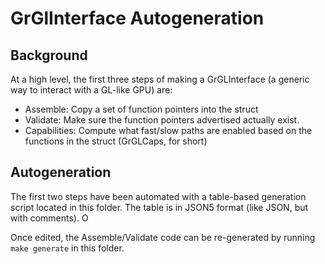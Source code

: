 GrGlInterface Autogeneration
============================

Background
----------

At a high level, the first three steps of making a GrGLInterface (a generic way to
interact with a GL-like GPU) are:

  - Assemble: Copy a set of function pointers into the struct
  - Validate: Make sure the function pointers advertised actually exist.
  - Capabilities: Compute what fast/slow paths are enabled based on the functions
        in the struct (GrGLCaps, for short)

Autogeneration
--------------

The first two steps have been automated with a table-based generation script located
in this folder. The table is in JSON5 format (like JSON, but with comments). O

Once edited, the Assemble/Validate code can be re-generated by running
`make generate` in this folder.